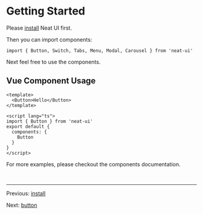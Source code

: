 # Getting Started

Please [install](#/doc/install) Neat UI first.

Then you can import components:
```
import { Button, Switch, Tabs, Menu, Modal, Carousel } from 'neat-ui'
```
Next feel free to use the components.

## Vue Component Usage
```
<template>
  <Button>Hello</Button>
</template>

<script lang="ts">
import { Button } from 'neat-ui'
export default {
  components: {
    Button
  }
}
</script>
```
For more examples, please checkout the components documentation.

<br>

<hr style="height: 0.1em;">

Previous: [install](#/doc/install)

Next: [button](#/doc/button)
